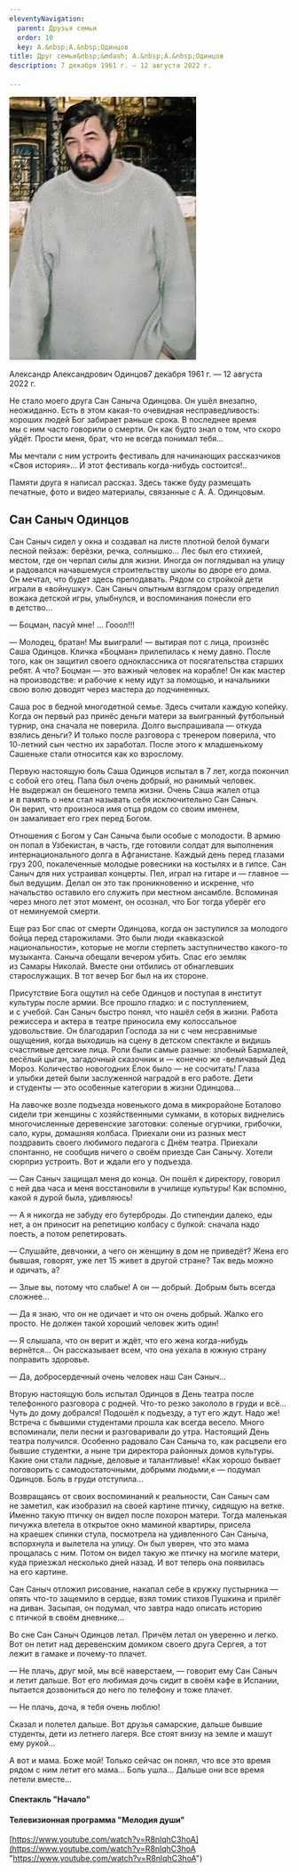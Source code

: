```yaml
---
eleventyNavigation:
  parent: Друзья семьи
  order: 10
  key: А.&nbsp;А.&nbsp;Одинцов
title: Друг семьи&nbsp;&mdash; А.&nbsp;А.&nbsp;Одинцов
description: 7 декабря 1961 г. – 12 августа 2022 г.

---
```

![](/assets/uploads/Саныч.jpg)

<p>Александр Александрович Одинцов7 декабря 1961&nbsp;г. &mdash;&nbsp;12 августа 2022&nbsp;г.</p>

<p>Не&nbsp;стало моего друга Сан Саныча Одинцова. Он&nbsp;ушёл внезапно, неожиданно. Есть в&nbsp;этом <nobr>какая-то</nobr> очевидная несправедливость: хороших людей Бог забирает раньше срока. В&nbsp;последнее время мы&nbsp;с&nbsp;ним часто говорили о&nbsp;смерти. Он&nbsp;как будто знал о&nbsp;том, что скоро уйдёт. Прости меня, брат, что не&nbsp;всегда понимал тебя&hellip;</p>

<p>Мы&nbsp;мечтали с&nbsp;ним устроить фестиваль для начинающих рассказчиков &laquo;Своя история&raquo;&hellip; И&nbsp;этот фестиваль <nobr>когда-нибудь</nobr> состоится!..</p>

<p>Памяти&nbsp;друга я&nbsp;написал рассказ. Здесь также буду размещать печатные, фото и&nbsp;видео материалы, связанные с&nbsp;<nobr>А. А. Одинцовым</nobr>.</p>

## Сан Саныч Одинцов

<p>Сан Саныч сидел у&nbsp;окна и&nbsp;создавал на&nbsp;листе плотной белой бумаги лесной пейзаж: берёзки, речка, солнышко&hellip; Лес был его стихией, местом, где он&nbsp;черпал силы для жизни. Иногда он&nbsp;поглядывал на&nbsp;улицу и&nbsp;радовался начавшемуся строительству школы во&nbsp;дворе его дома. Он&nbsp;мечтал, что будет здесь преподавать. Рядом со&nbsp;стройкой дети играли в&nbsp;&laquo;войнушку&raquo;. Сан Саныч опытным взглядом сразу определил вожака детской игры, улыбнулся, и&nbsp;воспоминания понесли его в&nbsp;детство&hellip;</p>

<p>&mdash;&nbsp;Боцман, пасуй мне! &hellip; Гооол!!!</p>

<p>&mdash;&nbsp;Молодец, братан! Мы&nbsp;выиграли! &mdash;&nbsp;вытирая пот с&nbsp;лица, произнёс Саша Одинцов. Кличка &laquo;Боцман&raquo; прилепилась к&nbsp;нему давно. После того, как он&nbsp;защитил своего одноклассника от&nbsp;посягательства старших ребят. А&nbsp;что? Боцман&nbsp;&mdash; это важный человек на&nbsp;корабле! Он&nbsp;как мастер на&nbsp;производстве: и&nbsp;рабочие к&nbsp;нему идут за&nbsp;помощью, и&nbsp;начальники свою волю доводят через мастера до&nbsp;подчиненных.</p>

<p>Саша рос в&nbsp;бедной многодетной семье. Здесь считали каждую копейку. Когда он&nbsp;первый раз принёс деньги матери за&nbsp;выигранный футбольный турнир, она сначала не&nbsp;поверила. Долго выспрашивала&nbsp;&mdash; откуда взялись деньги? И&nbsp;только после разговора с&nbsp;тренером поверила, что <nobr>10-летний</nobr> сын честно их&nbsp;заработал. После этого к&nbsp;младшенькому Сашеньке стали относится как ко&nbsp;взрослому.</p>

<p>Первую настоящую боль Саша Одинцов испытал в&nbsp;7 лет, когда покончил с&nbsp;собой его отец. Папа был очень добрый, но&nbsp;ранимый человек. Не&nbsp;выдержал он&nbsp;бешеного темпа жизни. Очень Саша жалел отца и&nbsp;в&nbsp;память о&nbsp;нем стал называть себя исключительно Сан Саныч. Он&nbsp;верил, что произнося имя отца рядом со&nbsp;своим именем, он&nbsp;замаливает его грех перед Богом.</p>

<p>Отношения с&nbsp;Богом у&nbsp;Сан Саныча были особые с&nbsp;молодости. В&nbsp;армию он&nbsp;попал в&nbsp;Узбекистан, в&nbsp;часть, где готовили солдат для выполнения интернационального долга в&nbsp;Афганистане. Каждый день перед глазами груз 200, покалеченные молодые ровесники на&nbsp;костылях и&nbsp;в&nbsp;гипсе. Сан Саныч для них устраивал концерты. Пел, играл на&nbsp;гитаре и&nbsp;&mdash; главное&nbsp;&mdash; был ведущим. Делал он&nbsp;это так проникновенно и&nbsp;искренне, что начальство оставило его служить при местном ансамбле. Вспоминая через много лет этот момент, он&nbsp;осознал, что Бог тогда уберёг его от&nbsp;неминуемой смерти.</p>

<p>Еще раз Бог спас от&nbsp;смерти Одинцова, когда он&nbsp;заступился за&nbsp;молодого бойца перед старожилами. Это были люди &laquo;кавказской национальности&raquo;, которые не&nbsp;могли стерпеть заступничество <nobr>какого-то</nobr> музыканта. Саныча обещали вечером убить. Спас его земляк из&nbsp;Самары Николай. Вместе они отбились от&nbsp;обнаглевших старослужащих. В&nbsp;тот вечер Бог был на&nbsp;их&nbsp;стороне.</p>

<p>Присутствие Бога ощутил на&nbsp;себе Одинцов и&nbsp;поступая в&nbsp;институт культуры после армии. Все прошло гладко: и&nbsp;с&nbsp;поступлением, и&nbsp;с&nbsp;учебой. Сан Саныч быстро понял, что нашёл себя в&nbsp;жизни. Работа режиссера и&nbsp;актера в&nbsp;театре приносила ему колоссальное удовольствие. Он&nbsp;благодарил Господа за&nbsp;ни&nbsp;с&nbsp;чем несравнимые ощущения, когда выходишь на&nbsp;сцену в&nbsp;детском спектакле и&nbsp;видишь счастливые детские лица. Роли были самые разные: злобный Бармалей, весёлый цыган, загадочный сказочник и&nbsp;&mdash; конечно&nbsp;же -величавый Дед Мороз. Количество новогодних Ёлок было&nbsp;&mdash; не&nbsp;сосчитать! Глаза и&nbsp;улыбки детей были заслуженной наградой в&nbsp;его работе. Дети и&nbsp;студенты&nbsp;&mdash; это особенные категории в&nbsp;жизни Одинцова&hellip;</p>

<p>На&nbsp;лавочке возле подъезда новенького дома в&nbsp;микрорайоне Боталово сидели три женщины с&nbsp;хозяйственными сумками, в&nbsp;которых виднелись многочисленные деревенские заготовки: соленые огурчики, грибочки, сало, куры, домашняя колбаса. Приехали они из&nbsp;разных мест поздравить своего любимого педагога с&nbsp;Днём театра. Приехали спонтанно, не&nbsp;сообщив ничего о&nbsp;своём приезде Сан Санычу. Хотели сюрприз устроить. Вот и&nbsp;ждали его у&nbsp;подъезда.</p>

<p>&mdash;&nbsp;Сан Саныч защищал меня до&nbsp;конца. Он&nbsp;пошёл к&nbsp;директору, говорил с&nbsp;ней два часа и&nbsp;меня восстановили в&nbsp;училище культуры! Как вспомню, какой я&nbsp;дурой была, удивляюсь!</p>

<p>&mdash;&nbsp;А&nbsp;я&nbsp;никогда не&nbsp;забуду его бутерброды. До&nbsp;стипендии далеко, еды нет, а&nbsp;он&nbsp;приносит на&nbsp;репетицию колбасу с&nbsp;булкой: сначала надо поесть, а&nbsp;потом репетировать.</p>

<p>&mdash;&nbsp;Слушайте, девчонки, а&nbsp;чего он&nbsp;женщину в&nbsp;дом не&nbsp;приведёт? Жена его бывшая, говорят, уже лет 15 живет в&nbsp;другой стране? Так ведь можно и&nbsp;одичать, а?</p>

<p>&mdash;&nbsp;Злые вы, потому что слабые! А&nbsp;он&nbsp;&mdash; добрый. Добрым быть всегда сложнее&hellip;</p>

<p>&mdash;&nbsp;Да&nbsp;я&nbsp;знаю, что он&nbsp;не&nbsp;одичает и&nbsp;что он&nbsp;очень добрый. Жалко его просто. Не&nbsp;должен такой хороший человек жить один!</p>

<p>&mdash;&nbsp;Я&nbsp;слышала, что он&nbsp;верит и&nbsp;ждёт, что его жена <nobr>когда-нибудь</nobr> вернётся&hellip; Он&nbsp;рассказывает всем, что она уехала в&nbsp;южную страну поправить здоровье.</p>

<p>&mdash;&nbsp;Да, добросердечный очень человек наш Сан Саныч&hellip;</p>

<p>Вторую настоящую боль испытал Одинцов в&nbsp;День театра после телефонного разговора с&nbsp;родней. <nobr>Что-то</nobr> резко закололо в&nbsp;груди и&nbsp;всё&hellip; Чуть до&nbsp;дому добрался! Подошёл к&nbsp;подъезду, а&nbsp;тут его ждут. Надо&nbsp;же! Встреча с&nbsp;бывшими студентами прошла как всегда весело. Много вспоминали, пели песни и&nbsp;разговаривали до&nbsp;утра. Настоящий День театра получился. Особенно радовало Сан Саныча то, как расцвели его бывшие студентки, а&nbsp;ныне три директора районных домов культуры. Какие они стали ладные, деловые и&nbsp;талантливые! &laquo;Как хорошо бывает поговорить с&nbsp;самодостаточными, добрыми людьми,&laquo;&nbsp;&mdash; подумал Одинцов. Боль в&nbsp;груди отступила&hellip;</p>

<p>Возвращаясь от&nbsp;своих воспоминаний к&nbsp;реальности, Сан Саныч сам не&nbsp;заметил, как изобразил на&nbsp;своей картине птичку, сидящую на&nbsp;ветке. Именно такую птичку он&nbsp;видел после похорон матери. Тогда маленькая пичужка влетела в&nbsp;открытое окно маминой квартиры, присела на&nbsp;краешек спинки стула, посмотрела на&nbsp;удивленного Сан Саныча, вспорхнула и&nbsp;вылетела на&nbsp;улицу. Он&nbsp;был уверен, что это мама прощалась с&nbsp;ним. Потом он&nbsp;видел такую&nbsp;же птичку на&nbsp;могиле матери, куда приезжал несколько дней назад. И&nbsp;вот теперь она появилась на&nbsp;его картине.</p>

<p>Сан Саныч отложил рисование, накапал себе в&nbsp;кружку пустырника&nbsp;&mdash; опять <nobr>что-то</nobr> защемило в&nbsp;сердце, взял томик стихов Пушкина и&nbsp;прилёг на&nbsp;диван. Засыпая, он&nbsp;подумал, что завтра надо описать историю с&nbsp;птичкой в&nbsp;своём дневнике&hellip;</p>

<p>Во&nbsp;сне Сан Саныч Одинцов летал. Причём летал он&nbsp;уверенно и&nbsp;легко. Вот он&nbsp;летит над деревенским домиком своего друга Сергея, а&nbsp;тот лежит в&nbsp;гамаке и&nbsp;<nobr>почему-то</nobr> плачет.</p>

<p>&mdash;&nbsp;Не&nbsp;плачь, друг мой, мы&nbsp;всё наверстаем,&nbsp;&mdash; говорит ему Сан Саныч и&nbsp;летит дальше. Вот его любимая дочь сидит в&nbsp;своём кафе в&nbsp;Испании, пытается дозвониться до&nbsp;него по&nbsp;телефону и&nbsp;тоже плачет.</p>

<p>&mdash;&nbsp;Не&nbsp;плачь, доча, я&nbsp;тебя очень люблю!</p>

<p>Сказал и&nbsp;полетел дальше. Вот друзья самарские, дальше бывшие студенты, дети из&nbsp;летнего лагеря. Все стоят внизу на&nbsp;земле и&nbsp;машут ему рукой&hellip;</p>

<p>А&nbsp;вот и&nbsp;мама. Боже мой! Только сейчас он&nbsp;понял, что все это время рядом с&nbsp;ним летит его мама&hellip; Боль ушла&hellip; Дальше они все время летели вместе&hellip;</p>

#### Спектакль "Начало"

#### Телевизионная программа "Мелодия души"

[https://www.youtube.com/watch?v=R8nlqhC3hoA](https://www.youtube.com/watch?v=R8nlqhC3hoA "https://www.youtube.com/watch?v=R8nlqhC3hoA")
